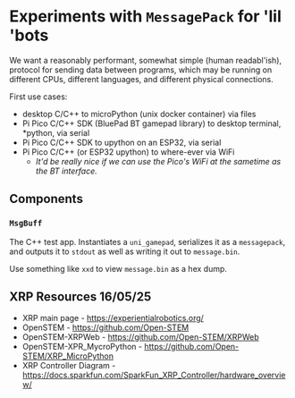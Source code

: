 # Experiments with `MessagePack` for 'lil 'bots

We want a reasonably performant, somewhat simple (human readabl'ish), protocol for sending data
between programs, which may be running on different CPUs, different languages, and different
physical connections.

First use cases:

* desktop C/C++ to microPython (unix docker container) via files
* Pi Pico C/C++ SDK (BluePad BT gamepad library) to desktop terminal, *python, via serial
* Pi Pico C/C++ SDK to upython on an ESP32, via serial
* Pi Pico C/C++ (or ESP32 upython) to where-ever via WiFi
  * *It'd be really nice if we can use the Pico's WiFi at the sametime as the BT interface.*

## Components

### `MsgBuff`

The C++ test app.
Instantiates a `uni_gamepad`, serializes it as a `messagepack`, and outputs it to `stdout` as well as writing it out to `message.bin`.

Use something like `xxd` to view `message.bin` as a hex dump.

## XRP Resources 16/05/25

* XRP main page - https://experientialrobotics.org/
* OpenSTEM - https://github.com/Open-STEM
* OpenSTEM-XRPWeb - https://github.com/Open-STEM/XRPWeb
* OpenSTEM-XPR_MycroPython - https://github.com/Open-STEM/XRP_MicroPython
* XRP Controller Diagram - https://docs.sparkfun.com/SparkFun_XRP_Controller/hardware_overview/
